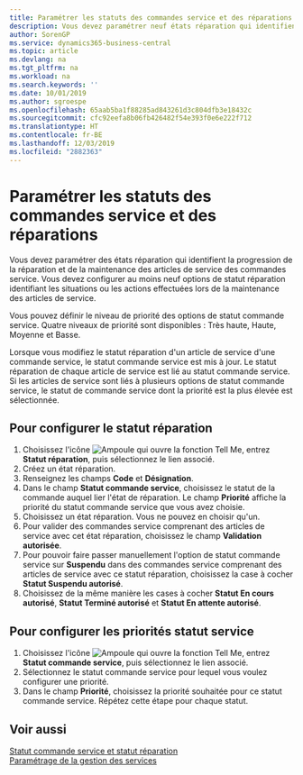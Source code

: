 ```yaml
---
title: Paramétrer les statuts des commandes service et des réparations | Microsoft Docs
description: Vous devez paramétrer neuf états réparation qui identifient la progression de la réparation et de la maintenance des articles de service des commandes service.
author: SorenGP
ms.service: dynamics365-business-central
ms.topic: article
ms.devlang: na
ms.tgt_pltfrm: na
ms.workload: na
ms.search.keywords: ''
ms.date: 10/01/2019
ms.author: sgroespe
ms.openlocfilehash: 65aab5ba1f88285ad843261d3c804dfb3e18432c
ms.sourcegitcommit: cfc92eefa8b06fb426482f54e393f0e6e222f712
ms.translationtype: HT
ms.contentlocale: fr-BE
ms.lasthandoff: 12/03/2019
ms.locfileid: "2882363"
---
```

# <a name="set-up-statuses-for-service-orders-and-repairs"></a>Paramétrer les statuts des commandes service et des réparations
Vous devez paramétrer des états réparation qui identifient la progression de la réparation et de la maintenance des articles de service des commandes service. Vous devez configurer au moins neuf options de statut réparation identifiant les situations ou les actions effectuées lors de la maintenance des articles de service.  

Vous pouvez définir le niveau de priorité des options de statut commande service. Quatre niveaux de priorité sont disponibles : Très haute, Haute, Moyenne et Basse.  

Lorsque vous modifiez le statut réparation d'un article de service d'une commande service, le statut commande service est mis à jour. Le statut réparation de chaque article de service est lié au statut commande service. Si les articles de service sont liés à plusieurs options de statut commande service, le statut de commande service dont la priorité est la plus élevée est sélectionnée.  

## <a name="to-set-up-a-repair-status"></a>Pour configurer le statut réparation  
1. Choisissez l'icône ![Ampoule qui ouvre la fonction Tell Me](media/ui-search/search_small.png "Dites-moi ce que vous voulez faire"), entrez **Statut réparation**, puis sélectionnez le lien associé.
2. Créez un état réparation.  
3. Renseignez les champs **Code** et **Désignation**.  
4. Dans le champ **Statut commande service**, choisissez le statut de la commande auquel lier l'état de réparation. Le champ **Priorité** affiche la priorité du statut commande service que vous avez choisie.  
5. Choisissez un état réparation. Vous ne pouvez en choisir qu'un.  
6. Pour valider des commandes service comprenant des articles de service avec cet état réparation, choisissez le champ **Validation autorisée**.  
7. Pour pouvoir faire passer manuellement l'option de statut commande service sur **Suspendu** dans des commandes service comprenant des articles de service avec ce statut réparation, choisissez la case à cocher **Statut Suspendu autorisé**.  
8. Choisissez de la même manière les cases à cocher **Statut En cours autorisé**, **Statut Terminé autorisé** et **Statut En attente autorisé**.
  
## <a name="to-set-up-service-status-priorities"></a>Pour configurer les priorités statut service  
1. Choisissez l'icône ![Ampoule qui ouvre la fonction Tell Me](media/ui-search/search_small.png "Dites-moi ce que vous voulez faire"), entrez **Statut commande service**, puis sélectionnez le lien associé.  
2. Sélectionnez le statut commande service pour lequel vous voulez configurer une priorité.  
3. Dans le champ **Priorité**, choisissez la priorité souhaitée pour ce statut commande service. Répétez cette étape pour chaque statut.  

## <a name="see-also"></a>Voir aussi  
[Statut commande service et statut réparation](service-service-order-status-and-repair-status.md)  
[Paramétrage de la gestion des services](service-setup-service.md)  
